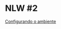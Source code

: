 # NLW #2

[Configurando o ambiente](https://www.notion.so/Configurando-Ambiente-NLW-98a471ad3cb6448284b8ceed31c45767)
